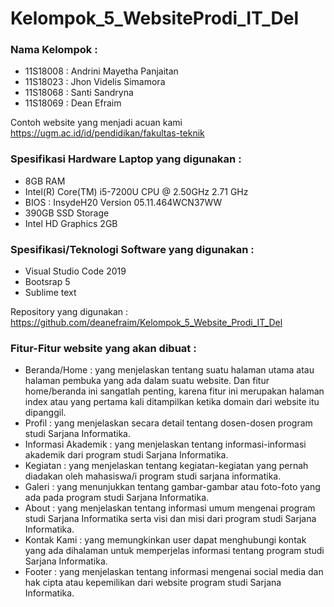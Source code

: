 # Kelompok_5_WebsiteProdi_IT_Del

### Nama Kelompok :
-	11S18008 : Andrini Mayetha Panjaitan
-	11S18023 : Jhon Videlis Simamora
-	11S18068 : Santi Sandryna
-	11S18069 : Dean Efraim

Contoh website yang menjadi acuan kami
https://ugm.ac.id/id/pendidikan/fakultas-teknik

### Spesifikasi Hardware Laptop yang digunakan :
-	8GB RAM
-	Intel(R) Core(TM) i5-7200U CPU @ 2.50GHz 2.71 GHz
-	BIOS : InsydeH20 Version 05.11.464WCN37WW
-	390GB SSD Storage
-	Intel HD Graphics 2GB

### Spesifikasi/Teknologi Software yang digunakan :
-	Visual Studio Code 2019
-	Bootsrap 5
-	Sublime text

Repository yang digunakan :
https://github.com/deanefraim/Kelompok_5_Website_Prodi_IT_Del

### Fitur-Fitur website yang akan dibuat :
-	Beranda/Home  : yang menjelaskan tentang suatu halaman utama atau halaman pembuka yang ada dalam suatu website. Dan fitur home/beranda ini sangatlah penting, karena fitur ini merupakan halaman index atau yang pertama kali ditampilkan ketika domain dari website itu dipanggil.
-	Profil        : yang menjelaskan secara detail tentang dosen-dosen program studi Sarjana Informatika.
-	Informasi Akademik : yang menjelaskan tentang informasi-informasi akademik dari program studi Sarjana Informatika.
-	Kegiatan : yang menjelaskan tentang kegiatan-kegiatan yang pernah diadakan oleh mahasiswa/i program studi sarjana informatika.
-	Galeri : yang menunjukkan tentang gambar-gambar atau foto-foto yang ada pada program studi Sarjana Informatika.
-	About : yang menjelaskan tentang informasi umum mengenai program studi Sarjana Informatika serta visi dan misi dari program studi Sarjana Informatika.
-	Kontak Kami : yang memungkinkan user dapat menghubungi kontak yang ada dihalaman untuk memperjelas informasi tentang program studi Sarjana Informatika.
-	Footer : yang menjelaskan tentang informasi mengenai social media dan hak cipta atau kepemilikan dari website program studi Sarjana Informatika.
